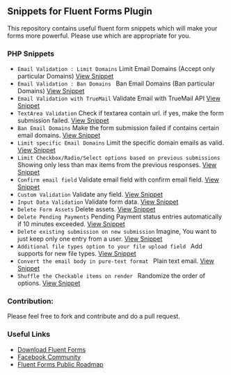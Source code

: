 ## Snippets for Fluent Forms Plugin
This repository contains useful fluent form snippets which will make your forms more powerful.
Please use which are appropriate for you.


### PHP Snippets

- `Email Validation : Limit Domains` Limit Email Domains (Accept only particular Domains) [View Snippet](https://github.com/WPManageNinja/fluentform-snippets/blob/master/php-snippets/Limit-Email-Domains)
- `Email Validation : Ban Domains ` Ban Email Domains (Ban particular Domains) [View Snippet](https://github.com/WPManageNinja/fluentform-snippets/blob/master/php-snippets/ban-email-domains.php)
- `Email Validation with TrueMail` Validate Email with TrueMail API [View Snippet](https://github.com/WPManageNinja/fluentform-snippets/blob/master/php-snippets/email-varification-with-truemail.php)
- `TextArea Validation` Check if textarea contain url. if yes, make the form submission failed. [View Snippet](https://github.com/WPManageNinja/fluentform-snippets/blob/master/php-snippets/custom-validation-example.php)
- `Ban Email Domains` Make the form submission failed if contains certain email domains. [View Snippet](https://github.com/WPManageNinja/fluentform-snippets/blob/master/php-snippets/ban-email-domains.php)
- `Limit specific Email Domains` Limit the specific domain emails as valid. [View Snippet](https://github.com/WPManageNinja/fluentform-snippets/blob/master/php-snippets/limit-email-domains.php)
- `Limit Checkbox/Radio/Select options based on previous submissions` Showing only less than max items from the previous responses. [View Snippet](https://github.com/WPManageNinja/fluentform-snippets/blob/master/php-snippets/checkable-option-restriction.php)
- `Confirm email field` Validate email field with confirm email field. [View Snippet](https://github.com/WPManageNinja/fluentform-snippets/blob/master/php-snippets/confirm_email_validation.php)
- `Custom Validation` Validate any field. [View Snippet](https://github.com/WPManageNinja/fluentform-snippets/blob/master/php-snippets/any-input-custom-validation.php)
- `Input Data Validation` Validate form data. [View Snippet](https://github.com/WPManageNinja/fluentform-snippets/blob/master/php-snippets/data-validation-example.php)
- `Delete Form Assets` Delete assets. [View Snippet](https://github.com/WPManageNinja/fluentform-snippets/blob/master/php-snippets/delete-form-assets.php)
- `Delete Pending Payments` Pending Payment status entries automatically if 10 minutes exceeded. [View Snippet](https://github.com/WPManageNinja/fluentform-snippets/blob/master/php-snippets/delete-pending-payments.php)
- `Delete existing submission on new submission` Imagine, You want to just keep only one entry from a user. [View Snippet](https://github.com/WPManageNinja/fluentform-snippets/blob/master/php-snippets/delete-previous-user-entry.php)
- `Additional file types option to your file upload field ` Add supports for new file types. [View Snippet](https://github.com/WPManageNinja/fluentform-snippets/blob/master/php-snippets/photoshop-illustrator-file-support.php)
- `Convert the email body in pure-text format ` Plain text email. [View Snippet](https://github.com/WPManageNinja/fluentform-snippets/blob/master/php-snippets/plain-text-email.php)
- `Shuffle the Checkable items on render ` Randomize the order of options. [View Snippet](https://github.com/WPManageNinja/fluentform-snippets/blob/master/php-snippets/shuffle-checkable-items.php)


### Contribution:
Please feel free to fork and contribute and do a pull request.

### Useful Links

- [Download Fluent Forms](https://wordpress.org/plugins/fluentform)
- [Facebook Community](https://www.facebook.com/groups/fluentforms/)
- [Fluent Forms Public Roadmap](https://trello.com/b/FaDlAD9B/public-roadmap-wp-fluent-forms)
